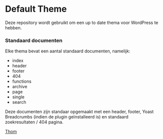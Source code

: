 # Default Theme

Deze repository wordt gebruikt om een up to date thema voor WordPress te hebben.

### Standaard documenten
Elke thema bevat een aantal standaard documenten, namelijk:
*   index
*   header
*   footer
*   404
*   functions
*   archive
*   page
*   single
*   search

Deze documenten zijn standaar opgemaakt met een header, footer, Yoast Breadcrumbs (indien de plugin geïnstalleerd is) en standaard zoekresultaten / 404 pagina.

[Thom](http://thomastijdink.com)
